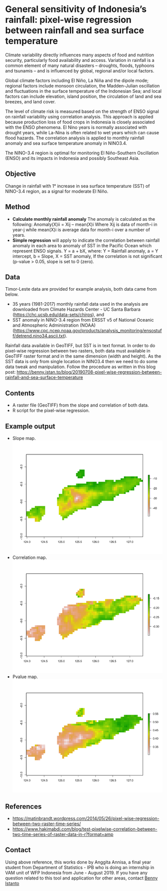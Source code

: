 # General sensitivity of Indonesia’s rainfall: pixel-wise regression between rainfall and sea surface temperature

Climate variability directly influences many aspects of food and nutrition security, particularly food availability and access. Variation in rainfall is a common element of many natural disasters – droughts, floods, typhoons and tsunamis – and is influenced by global, regional and/or local factors. 

Global climate factors including El Niño, La Niña and the dipole mode; regional factors include monsoon circulation, the Madden-Julian oscillation and fluctuations in the surface temperature of the Indonesian Sea; and local factors can include elevation, island position, the circulation of land and sea breezes, and land cover.

The level of climate risk is measured based on the strength of ENSO signal on rainfall variability using correlation analysis. This approach is applied because production loss of food crops in Indonesia is closely associated with the ENSO phenomena. El Nino years is normally associated with drought years, while La-Nina is often related to wet years which can cause flood hazards. The correlation analysis is applied to monthly rainfall anomaly and sea surface temperature anomaly in NINO3.4.

The NINO-3.4 region is optimal for monitoring El Niño-Southern Oscillation (ENSO) and its impacts in Indonesia and possibly Southeast Asia.
 
## Objective
Change in rainfall with 1° increase in sea surface temperature (SST) of NINO-3.4 region, as a signal for moderate El Niño.

## Method
- **Calculate monthly rainfall anomaly** The anomaly is calculated as the following:
Anomaly(X)ii = Xij – mean(X)i
Where Xij is data of month-i in year-j while mean(X)i is average data for month-i over a number of years.
- **Simple regression** will apply to indicate the correlation between rainfall anomaly in each area to anomaly of SST in the Pacific Ocean which represent ENSO signals. Y = a + bX, where: Y = Rainfall anomaly, a = Y intercept, b = Slope, X = SST anomaly, If the correlation is not significant (p-value > 0.05, slope is set to 0 (zero).

## Data
Timor-Leste data are provided for example analysis, both data came from below.
- 35 years (1981-2017) monthly rainfall data used in the analysis are downloaded from Climate Hazards Center - UC Santa Barbara (https://chc.ucsb.edu/data-sets/chirps), and 
- SST anomaly in NINO-3.4 region from ERSST v5 of National Oceanic and Atmospheric Administration (NOAA) (https://www.cpc.ncep.noaa.gov/products/analysis_monitoring/ensostuff/detrend.nino34.ascii.txt). 

Rainfall data available in GeoTIFF, but SST is in text format. In order to do pixel-wise regression between two rasters, both data must available in GeoTIFF raster format and in the same dimension (width and height). As the SST data is only from single location in NINO3.4 then we need to do some data tweak and manipulation. Follow the procedure as written in this blog post: https://benny.istan.to/blog/20190708-pixel-wise-regression-between-rainfall-and-sea-surface-temperature 

## Contents
- A raster file (GeoTIFF) from the slope and correlation of both data.
- R script for the pixel-wise regression.

## Example output
- Slope map.
![Slope](/Rplot_slope.png)
- Correlation map.
![Correlation](/Rplot_correlation.png)
- Pvalue map.
![Pvalue](/Rplot_pvalue.png)

## References
- https://matinbrandt.wordpress.com/2014/05/26/pixel-wise-regression-between-two-raster-time-series/ 
- https://www.hakimabdi.com/blog/test-pixelwise-correlation-between-two-time-series-of-raster-data-in-r?format=amp 

## Contact
Using above reference, this works done by Anggita Annisa, a final year student from Department of Statistics - IPB who is doing an internship in VAM unit of WFP Indonesia from June - August 2019. If you have any question related to this tool and application for other areas, contact [Benny Istanto](https://github.com/bennyistanto)
